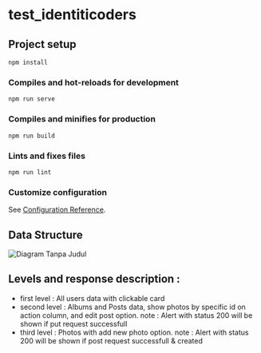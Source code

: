 # test_identiticoders

## Project setup
```
npm install
```

### Compiles and hot-reloads for development
```
npm run serve
```

### Compiles and minifies for production
```
npm run build
```

### Lints and fixes files
```
npm run lint
```

### Customize configuration
See [Configuration Reference](https://cli.vuejs.org/config/).

## Data Structure
![Diagram Tanpa Judul](https://user-images.githubusercontent.com/44964161/193449281-89b6a68c-813d-4e96-9591-867f3206b4fc.jpg)

## Levels and response description : 
- first level : All users data with clickable card
- second level : Albums and Posts data, show photos by specific id on action column, and edit post option. note : Alert with status 200 will be shown if put request successfull
- third level : Photos with add new photo option. note : Alert with status 200 will be shown if post request successfull & created
